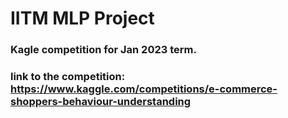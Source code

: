 # IITM MLP Project
### Kagle competition for Jan 2023 term. 
### link to the competition: https://www.kaggle.com/competitions/e-commerce-shoppers-behaviour-understanding
